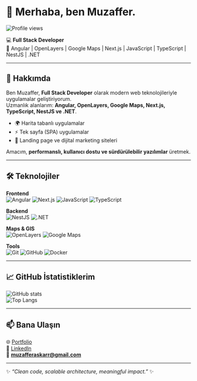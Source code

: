 # 👋 Merhaba, ben Muzaffer.  
![Profile views](https://komarev.com/ghpvc/?username=Mu-As&color=blue&style=flat-square)

💻 **Full Stack Developer**  
🚀 Angular | OpenLayers | Google Maps | Next.js | JavaScript | TypeScript | NestJS | .NET  

---

## 🚀 Hakkımda
Ben Muzaffer, **Full Stack Developer** olarak modern web teknolojileriyle uygulamalar geliştiriyorum.  
Uzmanlık alanlarım: **Angular, OpenLayers, Google Maps, Next.js, TypeScript, NestJS ve .NET**.  

- 🌍 Harita tabanlı uygulamalar  
- ⚡ Tek sayfa (SPA) uygulamalar  
- 🎯 Landing page ve dijital marketing siteleri  

Amacım, **performanslı, kullanıcı dostu ve sürdürülebilir yazılımlar** üretmek.  

---

## 🛠️ Teknolojiler

**Frontend**  
![Angular](https://img.shields.io/badge/Angular-DD0031?style=for-the-badge&logo=angular&logoColor=white)
![Next.js](https://img.shields.io/badge/Next.js-000000?style=for-the-badge&logo=nextdotjs&logoColor=white)
![JavaScript](https://img.shields.io/badge/JavaScript-F7DF1E?style=for-the-badge&logo=javascript&logoColor=black)
![TypeScript](https://img.shields.io/badge/TypeScript-007ACC?style=for-the-badge&logo=typescript&logoColor=white)

**Backend**  
![NestJS](https://img.shields.io/badge/NestJS-E0234E?style=for-the-badge&logo=nestjs&logoColor=white)
![.NET](https://img.shields.io/badge/.NET-512BD4?style=for-the-badge&logo=dotnet&logoColor=white)

**Maps & GIS**  
![OpenLayers](https://img.shields.io/badge/OpenLayers-1F6FEB?style=for-the-badge&logo=openlayers&logoColor=white)
![Google Maps](https://img.shields.io/badge/Google%20Maps-4285F4?style=for-the-badge&logo=googlemaps&logoColor=white)

**Tools**  
![Git](https://img.shields.io/badge/Git-F05032?style=for-the-badge&logo=git&logoColor=white)
![GitHub](https://img.shields.io/badge/GitHub-100000?style=for-the-badge&logo=github&logoColor=white)
![Docker](https://img.shields.io/badge/Docker-2496ED?style=for-the-badge&logo=docker&logoColor=white)

---

## 📈 GitHub İstatistiklerim

![GitHub stats](https://github-readme-stats.vercel.app/api?username=Mu-As&show_icons=true&theme=radical&hide_border=true)  
![Top Langs](https://github-readme-stats.vercel.app/api/top-langs/?username=Mu-As&layout=compact&theme=radical&hide_border=true)

---

## 📫 Bana Ulaşın
🌐 [Portfolio](https://muzafferaskar.com)  
💼 [LinkedIn](https://www.linkedin.com/in/muzaffer-askar/)  
📧 **muzafferaskarr@gmail.com**  

---
✨ _“Clean code, scalable architecture, meaningful impact.”_ ✨
